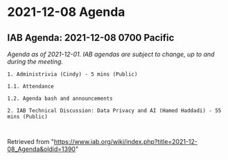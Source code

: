




2021-12-08 Agenda
=================





IAB Agenda: 2021-12-08 0700 Pacific
-----------------------------------


*Agenda as of 2021-12-01. IAB agendas are subject to change, up to and during the meeting.*




```
1. Administrivia (Cindy) - 5 mins (Public)

1.1. Attendance

1.2. Agenda bash and announcements 

2. IAB Technical Discussion: Data Privacy and AI (Hamed Haddadi) - 55 mins (Public)

 
```





Retrieved from "<https://www.iab.org/wiki/index.php?title=2021-12-08_Agenda&oldid=1390>"


